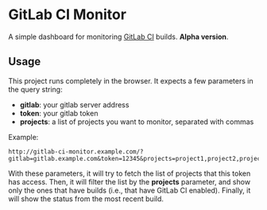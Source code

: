 # GitLab CI Monitor

A simple dashboard for monitoring [GitLab CI](https://about.gitlab.com/gitlab-ci/) builds. **Alpha version**.

## Usage

This project runs completely in the browser. It expects a few parameters in the query string:

- **gitlab**: your gitlab server address
- **token**: your gitlab token
- **projects**: a list of projects you want to monitor, separated with commas

Example:

```
http://gitlab-ci-monitor.example.com/?gitlab=gitlab.example.com&token=12345&projects=project1,project2,project3
```

With these parameters, it will try to fetch the list of projects that this token has access. Then, it will filter the list by the **projects** parameter, and show only the ones that have builds (i.e., that have GitLab CI enabled). Finally, it will show the status from the most recent build.

